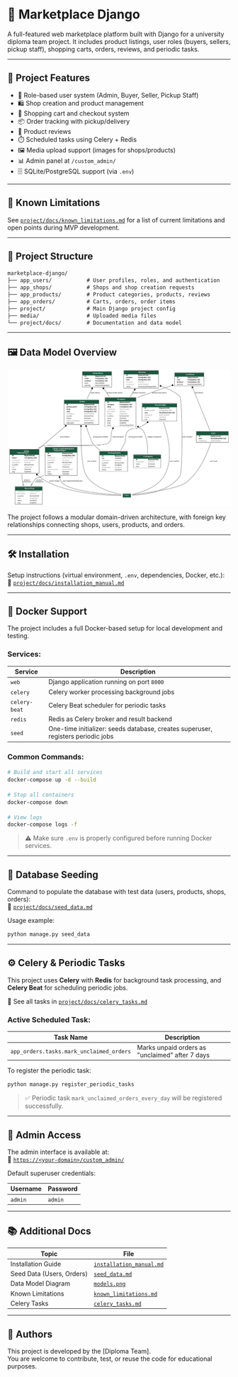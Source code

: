 # 🛒 Marketplace Django

A full-featured web marketplace platform built with Django for a university diploma team project. It includes product listings, user roles (buyers, sellers, pickup staff), shopping carts, orders, reviews, and periodic tasks.

---

## 📌 Project Features

- 🔐 Role-based user system (Admin, Buyer, Seller, Pickup Staff)
- 🛍️ Shop creation and product management
- 🛒 Shopping cart and checkout system
- 📦 Order tracking with pickup/delivery
- 💬 Product reviews
- ⏱️ Scheduled tasks using Celery + Redis
- 🖼️ Media upload support (images for shops/products)
- 📊 Admin panel at `/custom_admin/`
- 🗄️ SQLite/PostgreSQL support (via `.env`)

---

## 🚧 Known Limitations

See [`project/docs/known_limitations.md`](project/docs/known_limitations.md) for a list of current limitations and open points during MVP development.

---

## 🧭 Project Structure

```
marketplace-django/
├── app_users/           # User profiles, roles, and authentication
├── app_shops/           # Shops and shop creation requests
├── app_products/        # Product categories, products, reviews
├── app_orders/          # Carts, orders, order items
├── project/             # Main Django project config
├── media/               # Uploaded media files
└── project/docs/        # Documentation and data model
```

---

## 🖼️ Data Model Overview

![Marketplace Data Model](project/docs/models.png)

The project follows a modular domain-driven architecture, with foreign key relationships connecting shops, users, products, and orders.

---

## 🛠️ Installation

Setup instructions (virtual environment, `.env`, dependencies, Docker, etc.):  
📄 [`project/docs/installation_manual.md`](project/docs/installation_manual.md)

---

## 🐳 Docker Support

The project includes a full Docker-based setup for local development and testing.

### Services:

| Service        | Description                                 |
|----------------|---------------------------------------------|
| `web`          | Django application running on port `8000`   |
| `celery`       | Celery worker processing background jobs    |
| `celery-beat`  | Celery Beat scheduler for periodic tasks    |
| `redis`        | Redis as Celery broker and result backend   |
| `seed`         | One-time initializer: seeds database, creates superuser, registers periodic jobs |

### Common Commands:

```bash
# Build and start all services
docker-compose up -d --build

# Stop all containers
docker-compose down

# View logs
docker-compose logs -f
```

> ⚠️ Make sure `.env` is properly configured before running Docker services.

---

## 🌱 Database Seeding

Command to populate the database with test data (users, products, shops, orders):  
📄 [`project/docs/seed_data.md`](project/docs/seed_data.md)

Usage example:

```bash
python manage.py seed_data
```

---

## ⚙️ Celery & Periodic Tasks

This project uses **Celery** with **Redis** for background task processing, and **Celery Beat** for scheduling periodic jobs.

📄 See all tasks in [`project/docs/celery_tasks.md`](project/docs/celery_tasks.md)

### Active Scheduled Task:

| Task Name                             | Description                                        |
|--------------------------------------|----------------------------------------------------|
| `app_orders.tasks.mark_unclaimed_orders` | Marks unpaid orders as "unclaimed" after 7 days |

To register the periodic task:

```bash
python manage.py register_periodic_tasks
```

> ✅ Periodic task `mark_unclaimed_orders_every_day` will be registered successfully.

---

## 📮 Admin Access

The admin interface is available at:  
🔗 [`https://<your-domain>/custom_admin/`](https://<your-domain>/custom_admin/)

Default superuser credentials:

| Username | Password |
|----------|----------|
| `admin`  | `admin`  |

---

## 📚 Additional Docs

| Topic                    | File                                        |
|--------------------------|---------------------------------------------|
| Installation Guide       | [`installation_manual.md`](project/docs/installation_manual.md) |
| Seed Data (Users, Orders)| [`seed_data.md`](project/docs/seed_data.md)     |
| Data Model Diagram       | [`models.png`](project/docs/models.png)         |
| Known Limitations        | [`known_limitations.md`](project/docs/known_limitations.md)     |
| Celery Tasks             | [`celery_tasks.md`](project/docs/celery_tasks.md) |

---

## 👥 Authors

This project is developed by the [Diploma Team].  
You are welcome to contribute, test, or reuse the code for educational purposes.
